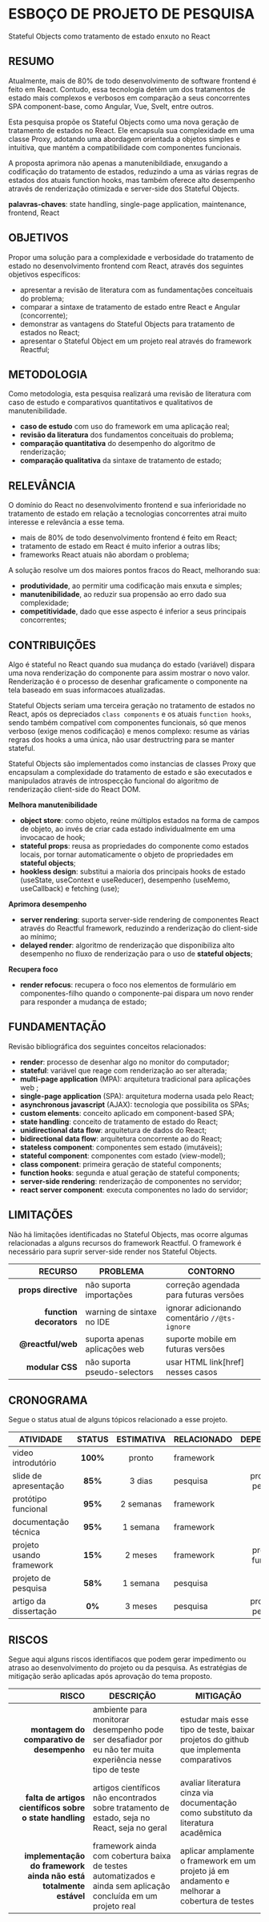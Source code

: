 <style>
@import url(./index.css);
@import url(../overview.css);
@import url(../readme/overview.css);
</style>

# ESBOÇO DE PROJETO DE PESQUISA

<p subtitle>Stateful Objects como tratamento de estado enxuto no React</p>

## RESUMO

Atualmente, mais de 80% de todo desenvolvimento de software frontend é feito em React. Contudo, essa tecnologia detém um dos tratamentos de estado mais complexos e verbosos em comparação a seus concorrentes SPA component-base, como Angular, Vue, Svelt, entre outros.

Esta pesquisa propõe os Stateful Objects como uma nova geração de tratamento de estados no React. Ele encapsula sua complexidade em uma classe Proxy, adotando uma abordagem orientada a objetos simples e intuitiva, que mantém a compatibilidade com componentes funcionais.

A proposta aprimora não apenas a manutenibildiade, enxugando a codificação do tratamento de estados, reduzindo a uma as várias regras de estados dos atuais function hooks, mas também oferece alto desempenho através de renderização otimizada e server-side dos Stateful Objects.

**palavras-chaves**: state handling, single-page application, maintenance, frontend, React

## OBJETIVOS

Propor uma solução para a complexidade e verbosidade do tratamento de estado no desenvolvimento frontend com React, através dos seguintes objetivos específicos:

- apresentar a revisão de literatura com as fundamentações conceituais do problema;
- comparar a sintaxe de tratamento de estado entre React e Angular (concorrente);
- demonstrar as vantagens do Stateful Objects para tratamento de estados no React;
- apresentar o Stateful Object em um projeto real através do framework Reactful;

## METODOLOGIA

Como metodologia, esta pesquisa realizará uma revisão de literatura com caso de estudo e comparativos quantitativos e qualitativos de manutenibilidade.

- **caso de estudo** com uso do framework em uma aplicação real;
- **revisão da literatura** dos fundamentos conceituais do problema;
- **comparação quantitativa** do desempenho do algoritmo de renderização;
- **comparação qualitativa** da sintaxe de tratamento de estado;

## RELEVÂNCIA

O domínio do React no desenvolvimento frontend e sua inferioridade no tratamento de estado em relação a tecnologias concorrentes atrai muito interesse e relevância a esse tema.

- mais de 80% de todo desenvolvimento frontend é feito em React;
- tratamento de estado em React é muito inferior a outras libs;
- frameworks React atuais não abordam o problema;

A solução resolve um dos maiores pontos fracos do React, melhorando sua: 

* **produtividade**, ao permitir uma codificação mais enxuta e simples; 
* **manutenibilidade**, ao reduzir sua propensão ao erro dado sua complexidade; 
* **competitividade**, dado que esse aspecto é inferior a seus principais concorrentes;

## CONTRIBUIÇÕES

Algo é stateful no React quando sua mudança do estado (variável) dispara uma nova renderização do componente para assim mostrar o novo valor. Renderização é o processo de desenhar graficamente o componente na tela baseado em suas informacoes atualizadas. 

Stateful Objects seriam uma terceira geração no tratamento de estados no React, após os depreciados `class components` e os atuais `function hooks`, sendo também compatível com componentes funcionais, só que menos verboso (exige menos codificação) e menos complexo: resume as várias regras dos hooks a uma única, não usar destructring para se manter stateful.

Stateful Objects são implementados como instancias de classes Proxy que encapsulam a complexidade do tratamento de estado e são executados e manipulados através de introspecção funcional do algoritmo de renderização client-side do React DOM.

**Melhora manutenibilidade**

* **object store**: como objeto, reúne múltiplos estados na forma de campos de objeto, ao invés de criar cada estado individualmente em uma invocacao de hook;
* **stateful props**: reusa as propriedades do componente como estados locais, por tornar automaticamente o objeto de propriedades em **stateful objects**;
* **hookless design**: substitui a maioria dos principais hooks de estado (useState, useContext e useReducer), desempenho (useMemo, useCallback) e fetching (use);

**Aprimora desempenho**

* **server rendering**: suporta server-side rendering de componentes React através do Reactful framework, reduzindo a renderização do client-side ao mínimo;
* **delayed render**: algoritmo de renderização que disponibiliza alto desempenho no fluxo de renderização para o uso de  **stateful objects**;

**Recupera foco**

* **render refocus**: recupera o foco nos elementos de formulário em componentes-filho quando o componente-pai dispara um novo render para responder a mudança de estado;

## FUNDAMENTAÇÃO

Revisão bibliográfica dos seguintes conceitos relacionados:

* **render**: processo de desenhar algo no monitor do computador;
* **stateful**: variável que reage com renderização ao ser alterada;
* **multi-page application** (MPA): arquitetura tradicional para aplicações web ;
* **single-page application** (SPA): arquitetura moderna usada pelo React;
* **asynchronous javascript** (AJAX): tecnologia que possibilita os SPAs;
* **custom elements**: conceito aplicado em component-based SPA;
* **state handling**: conceito de tratamento de estado do React;
* **unidirectional data flow**: arquitetura de dados do React;
* **bidirectional data flow**: arquitetura concorrente ao do React;
* **stateless component**: componentes sem estado (imutáveis);
* **stateful component**: componentes com estado (view-model);
* **class component**: primeira geração de stateful components;
* **function hooks**: segunda e atual geração de stateful components;
* **server-side rendering**: renderização de componentes no servidor;
* **react server component**: executa componentes no lado do servidor;

## LIMITAÇÕES

Não há limitações identificadas no Stateful Objects, mas ocorre algumas relacionadas a alguns recursos do framework Reactful. O framework é necessário para suprir server-side render nos Stateful Objects. 

| RECURSO | PROBLEMA | CONTORNO |
|-:|-|-|
| **props directive** | não suporta importações | correção agendada para futuras versões |
| **function decorators** | warning de sintaxe no IDE | ignorar adicionando comentário `//@ts-ignore` |
| **@reactful/web** | suporta apenas aplicações web | suporte mobile em futuras versões |
| **modular CSS** | não suporta pseudo-selectors | usar HTML link[href] nesses casos |

## CRONOGRAMA 

Segue o status atual de alguns tópicos relacionado a esse projeto.

| ATIVIDADE                |  STATUS  | ESTIMATIVA | RELACIONADO | DEPENDÊNCIA         |
| ------------------------ | :------: | :--------: | ----------- | :-----------------: |
| video introdutório       | **100%** |   pronto   | framework   | ...                 |
| slide de apresentação    | **85%**  |   3 dias   | pesquisa    | projeto de pesquisa |
| protótipo funcional      | **95%**  | 2 semanas  | framework   | ...                 |
| documentação técnica     | **95%**  |  1 semana  | framework   | ...                 |
| projeto usando framework | **15%**  |  2 meses   | framework   | protótipo funcional |
| projeto de pesquisa      | **58%**  |  1 semana  | pesquisa    | ...                 |
| artigo da dissertação    |  **0%**  |  3 meses   | pesquisa    | projeto de pesquisa |

## RISCOS

Segue aqui alguns riscos identifiacos que podem gerar impedimento ou atraso ao desenvolvimento do projeto ou da pesquisa. As estratégias de mitigação serão aplicadas após aprovação do tema proposto.

| RISCO | DESCRIÇÃO | MITIGAÇÃO |
|-:|-|-|
| **montagem do comparativo de desempenho** | ambiente para monitorar desempenho pode ser desafiador por eu não ter muita experiência nesse tipo de teste | estudar mais esse tipo de teste, baixar projetos do github que implementa comparativos |
| **falta de artigos científicos sobre o state handling** | artigos científicos não encontrados sobre tratamento de estado, seja no React, seja no geral | avaliar literatura cinza via documentação como substituto da literatura acadêmica |
| **implementação do framework ainda não está totalmente estável** | framework ainda com cobertura baixa de testes automatizados e ainda sem aplicação concluída em um projeto real | aplicar amplamente o framework em um projeto já em andamento e melhorar a cobertura de testes |

<br><br>
